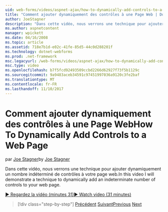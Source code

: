 ```yaml
---
uid: web-forms/videos/aspnet-ajax/how-to-dynamically-add-controls-to-a-web-page
title: "Comment ajouter dynamiquement des contrôles à une Page Web | Documents Microsoft"
author: JoeStagner
description: "Dans cette vidéo, nous verrons une technique pour ajouter dynamiquement un nombre indéterminé de contrôles à votre page web."
ms.author: aspnetcontent
manager: wpickett
ms.date: 04/16/2008
ms.topic: article
ms.assetid: 718e7b1d-e02c-41fe-85d5-44c0d288201f
ms.technology: dotnet-webforms
ms.prod: .net-framework
msc.legacyurl: /web-forms/videos/aspnet-ajax/how-to-dynamically-add-controls-to-a-web-page
msc.type: video
ms.openlocfilehash: b7f5fcd92493509ccbd2266d62927f73f5b1129c
ms.sourcegitcommit: 9a9483aceb34591c97451997036a9120c3fe2baf
ms.translationtype: MT
ms.contentlocale: fr-FR
ms.lasthandoff: 11/10/2017
---
```

<a name="how-to-dynamically-add-controls-to-a-web-page"></a><span data-ttu-id="b0569-103">Comment ajouter dynamiquement des contrôles à une Page Web</span><span class="sxs-lookup"><span data-stu-id="b0569-103">How To Dynamically Add Controls to a Web Page</span></span>
====================
<span data-ttu-id="b0569-104">par [Joe Stagner](https://github.com/JoeStagner)</span><span class="sxs-lookup"><span data-stu-id="b0569-104">by [Joe Stagner](https://github.com/JoeStagner)</span></span>

<span data-ttu-id="b0569-105">Dans cette vidéo, nous verrons une technique pour ajouter dynamiquement un nombre indéterminé de contrôles à votre page web.</span><span class="sxs-lookup"><span data-stu-id="b0569-105">In this video I will demonstrate a technique to dynamically add an indeterminate number of controls to your web page.</span></span>

[<span data-ttu-id="b0569-106">&#9654; Regardez la vidéo (minutes 31)</span><span class="sxs-lookup"><span data-stu-id="b0569-106">&#9654; Watch video (31 minutes)</span></span>](https://channel9.msdn.com/Blogs/ASP-NET-Site-Videos/how-to-dynamically-add-controls-to-a-web-page)

>[!div class="step-by-step"]
<span data-ttu-id="b0569-107">[Précédent](how-to-dynamically-change-css-using-the-aspnet-ajax-updatepanel.md)
[Suivant](set-up-your-development-environment-for-aspnet-35.md)</span><span class="sxs-lookup"><span data-stu-id="b0569-107">[Previous](how-to-dynamically-change-css-using-the-aspnet-ajax-updatepanel.md)
[Next](set-up-your-development-environment-for-aspnet-35.md)</span></span>
